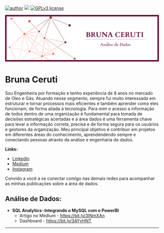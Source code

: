 [![author](https://img.shields.io/badge/author-brunaceruti-red.svg)](https://www.linkedin.com/in/bruna-ceruti/) [![](https://img.shields.io/badge/python-3.7+-blue.svg)](https://www.python.org/downloads/release/python-365/) [![GPLv3 license](https://img.shields.io/badge/License-GPLv3-blue.svg)](http://perso.crans.org/besson/LICENSE.html) 

<p align="center">
  <img src="Banner.png" >
</p>

# Bruna Ceruti
Sou Engenheira por formação e tenho experiência de 8 anos no mercado de Oleo e Gás. Atuando nesse segmento, sempre fui muito interessada em estruturar e tornar processos mais eficientes e também aprender como eles funcionam, de forma aliada à tecnologia. Para mim o acesso a informação de todos dentro de uma organização é fundamental para tomada de decisões estratégicas acertadas e a área dados é uma ferramenta chave para levar a informação correta, precisa e de forma segura para os usuários e gestores da organização. 
Meu principal objetivo é contribuir em projetos em diferentes áreas do conhecimento, aprendendendo sempre e conectando pessoas através da análise e engenharia de dados.

**Links:**
* [LinkedIn](https://www.linkedin.com/in/bruna-ceruti/)
* [Medium](https://medium.com/@brunnagomess)
* [Instagram](https://www.instagram.com/brunaceruti/)

Convido a você a se conectar comigo nas demais redes para acompanhar as minhas publicações sobre a área de dados.

## Análise de Dados:

* **SQL Analytics - Integrando o MySQL com o PowerBI**
  * Artigo no Medium - https://bit.ly/3INmXAn
  * Dashboard - https://bit.ly/3AYyHNT

---
